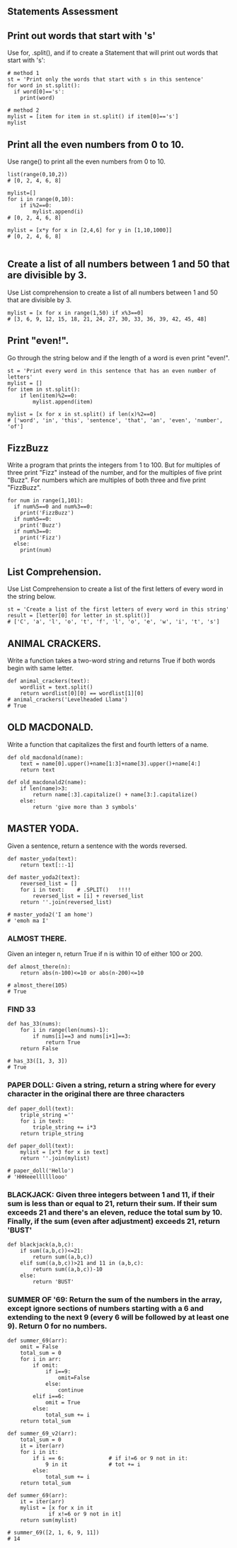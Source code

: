 ## Statements Assessment
## Print out words that start with 's'
Use for, .split(), and if to create a Statement that will print out words that start with 's':
~~~
# method 1
st = 'Print only the words that start with s in this sentence'
for word in st.split():
  if word[0]=='s':
    print(word)

# method 2
mylist = [item for item in st.split() if item[0]=='s']        
mylist
~~~

## Print all the even numbers from 0 to 10.
Use range() to print all the even numbers from 0 to 10.
~~~
list(range(0,10,2))
# [0, 2, 4, 6, 8]

mylist=[]
for i in range(0,10):
    if i%2==0:
        mylist.append(i)
# [0, 2, 4, 6, 8]

mylist = [x*y for x in [2,4,6] for y in [1,10,1000]]
# [0, 2, 4, 6, 8]
 
~~~

## Create a list of all numbers between 1 and 50 that are divisible by 3.
Use List comprehension to create a list of all numbers between 1 and 50 that are divisible by 3.
~~~
mylist = [x for x in range(1,50) if x%3==0]
# [3, 6, 9, 12, 15, 18, 21, 24, 27, 30, 33, 36, 39, 42, 45, 48]
~~~

## Print "even!".
Go through the string below and if the length of a word is even print "even!".
~~~
st = 'Print every word in this sentence that has an even number of letters'
mylist = []
for item in st.split():
    if len(item)%2==0:
        mylist.append(item)

mylist = [x for x in st.split() if len(x)%2==0]
# ['word', 'in', 'this', 'sentence', 'that', 'an', 'even', 'number', 'of']
~~~

## FizzBuzz
Write a program that prints the integers from 1 to 100. But for multiples of three print "Fizz" instead of the number, and for the multiples of five print "Buzz". For numbers which are multiples of both three and five print "FizzBuzz".
~~~
for num in range(1,101):
  if num%5==0 and num%3==0:
    print('FizzBuzz')
  if num%5==0:
    print('Buzz')
  if num%3==0:
    print('Fizz')
  else:
    print(num)
~~~

## List Comprehension.
Use List Comprehension to create a list of the first letters of every word in the string below.
~~~
st = 'Create a list of the first letters of every word in this string'
result = [letter[0] for letter in st.split()]
# ['C', 'a', 'l', 'o', 't', 'f', 'l', 'o', 'e', 'w', 'i', 't', 's']
~~~

## ANIMAL CRACKERS.
Write a function takes a two-word string and returns True if both words begin with same letter.
~~~
def animal_crackers(text):
    wordlist = text.split()
    return wordlist[0][0] == wordlist[1][0]
# animal_crackers('Levelheaded Llama')
# True
~~~

## OLD MACDONALD.
Write a function that capitalizes the first and fourth letters of a name.
~~~
def old_macdonald(name):
    text = name[0].upper()+name[1:3]+name[3].upper()+name[4:]
    return text

def old_macdonald2(name):
    if len(name)>3:
        return name[:3].capitalize() + name[3:].capitalize()
    else:
        return 'give more than 3 symbols'
~~~

## MASTER YODA.
Given a sentence, return a sentence with the words reversed.
~~~
def master_yoda(text):
    return text[::-1]

def master_yoda2(text):
    reversed_list = []
    for i in text:    # .SPLIT()   !!!!
        reversed_list = [i] + reversed_list
    return ''.join(reversed_list)

# master_yoda2('I am home')
# 'emoh ma I'
~~~

### ALMOST THERE.
Given an integer n, return True if n is within 10 of either 100 or 200.
~~~
def almost_there(n):
    return abs(n-100)<=10 or abs(n-200)<=10

# almost_there(105)
# True
~~~

### FIND 33
~~~
def has_33(nums):
    for i in range(len(nums)-1):
        if nums[i]==3 and nums[i+1]==3:
            return True
    return False

# has_33([1, 3, 3])
# True
~~~

### PAPER DOLL: Given a string, return a string where for every character in the original there are three characters
~~~
def paper_doll(text):
    triple_string =''
    for i in text:
        triple_string += i*3
    return triple_string

def paper_doll(text):
    mylist = [x*3 for x in text]        
    return ''.join(mylist)

# paper_doll('Hello')
# 'HHHeeellllllooo'
~~~

### BLACKJACK: Given three integers between 1 and 11, if their sum is less than or equal to 21, return their sum. If their sum exceeds 21 and there's an eleven, reduce the total sum by 10. Finally, if the sum (even after adjustment) exceeds 21, return 'BUST'
~~~
def blackjack(a,b,c):
    if sum((a,b,c))<=21:
        return sum((a,b,c))
    elif sum((a,b,c))>21 and 11 in (a,b,c):
        return sum((a,b,c))-10
    else:
        return 'BUST'
~~~

### SUMMER OF '69: Return the sum of the numbers in the array, except ignore sections of numbers starting with a 6 and extending to the next 9 (every 6 will be followed by at least one 9). Return 0 for no numbers.

~~~
def summer_69(arr):
    omit = False
    total_sum = 0
    for i in arr:
        if omit:
            if i==9:
                omit=False
            else:
                continue
        elif i==6:
            omit = True
        else:
            total_sum += i
    return total_sum

def summer_69_v2(arr):
    total_sum = 0
    it = iter(arr)
    for i in it:
        if i == 6:              # if i!=6 or 9 not in it:
            9 in it             # tot += i
        else:
            total_sum += i
    return total_sum

def summer_69(arr):
    it = iter(arr)
    mylist = [x for x in it 
             if x!=6 or 9 not in it]
    return sum(mylist)

# summer_69([2, 1, 6, 9, 11])
# 14
~~~

### 
